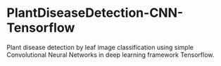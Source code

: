 # PlantDiseaseDetection-CNN-Tensorflow
 Plant disease detection by leaf image classification using simple Convolutional Neural Networks in deep learning framework Tensorflow.
